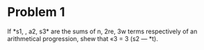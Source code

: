 # Problem 1

If \*s1, , a2, s3\* are the sums of n, 2re, 3w terms respectively of an arithmetical progression, shew that «3 = 3 \(s2 — \*t\).

